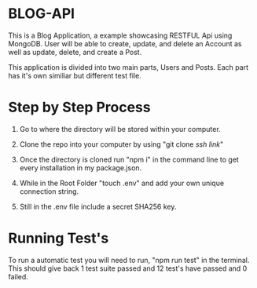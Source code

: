 # BLOG-API
This is a Blog Application, a example showcasing RESTFUL Api using MongoDB.
User will be able to create, update, and delete an Account as well as update, delete, and create a Post.

This application is divided into two main parts, Users and Posts. 
Each part has it's own similiar but different test file. 

# Step by Step Process
1. Go to where the directory will be stored within your computer.
 
2. Clone the repo into your computer by using "git clone *ssh link*"
 
3. Once the directory is cloned run "npm i" in the command line to get every installation in my package.json.
 
4. While in the Root Folder "touch .env" and add your own unique connection string.
 
5. Still in the .env file include a secret SHA256 key.


 # Running Test's
 To run a automatic test you will need to run, "npm run test" in the terminal. This should give back 1 test suite passed and 12 test's 
 have passed and 0 failed.
